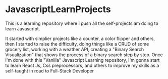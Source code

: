 # JavascriptLearnProjects
This is a learning repository where i push all the self-projects am doing to learn Javascript.

It started with simplier projects like a counter, a color flipper and others, then I started to raise the difficulty, doing things like a CRUD of some grocery list, working with a weather API, creating a "Binary Search Visualization" that shows the process of a binary search step by step.
Once I'm done with this "Vanilla" Javascript Learning repository, I'm gonna start to learn React Js, Css preprocessors, and others to improve my skills as a self-taught in road to Full-Stack Developer
